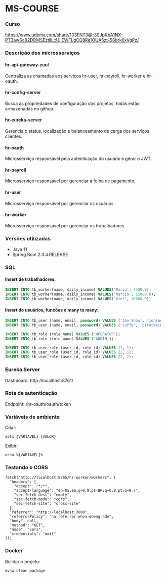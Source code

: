 # MS-COURSE

### Curso
https://www.udemy.com/share/103FNT3@-30JpKbA1NX-PT3aw6c82DDMSEztllLcUilEWFLgCQ8Re1OUA5zt-56brk6xVgPz/

### Descrição dos microsserviços
<h4>hr-api-gateway-zuul</h4>
<p>Centraliza as chamadas aos serviços hr-user, hr-payroll, hr-worker e hr-oauth.</p>

<h4>hr-config-server</h4>
<p>Busca as propriedades de configuração dos projetos, todas estão armazenadas no github.</p>

<h4>hr-eureka-server</h4>
<p>Gerencia o status, localização e balanceamento de carga dos serviços clientes.</p>

<h4>hr-oauth</h4>
<p>Microsserviço responsável pela autenticação do usuário e gerar o JWT.</p>

<h4>hr-payroll</h4>
<p>Microsserviço responsável por gerenciar a folha de pagamento.</p>

<h4>hr-user</h4>
<p>Microsserviço responsável por gerenciar os usuários.</p>

<h4>hr-worker</h4>
<p>Microsserviço responsável por gerenciar os trabalhadores.</p>

### Versões utilizadas
- Java 11
- Spring Boot 2.3.4.RELEASE

### SQL
<h4>Insert de trabalhadores:</h4>

```sql
INSERT INTO tb_worker(name, daily_income) VALUES('Maria', 4500.0);
INSERT INTO tb_worker(name, daily_income) VALUES('Marcio', 15000.0);
INSERT INTO tb_worker(name, daily_income) VALUES('Vini', 10000.0);
```

<h4>Insert de usuários, funcões e many to many:</h4>

```sql
INSERT INTO tb_user (name, email, password) VALUES ('Jon Snow', 'jonsnow@email.com', '$2a$12$5WriKe32Ben26zZADrFp8.t7lXfI5Qgh13yYtaDHODWA.Lfl/fU5S');
INSERT INTO tb_user (name, email, password) VALUES ('Luffy', 'pirateking@email.com', '$2a$12$wixBYwic3YTQE7I9kY6dJOxeQkJNQ7C9CiwZSIqSdjK7AIITQwAlm');

INSERT INTO tb_role (role_name) VALUES ('OPERATOR');
INSERT INTO tb_role (role_name) VALUES ('ADMIN');

INSERT INTO tb_user_role (user_id, role_id) VALUES (1, 1);
INSERT INTO tb_user_role (user_id, role_id) VALUES (2, 1);
INSERT INTO tb_user_role (user_id, role_id) VALUES (2, 2);
```

### Eureka Server
Dashboard: http://localhost:8761/

### Rota de autenticação
Endpoint: /hr-oauth/oauth/token

### Variáveis de ambiente
Criar:
```
setx {VARIAVEL} {VALOR}
``` 

Exibir:
```
echo %{VARIAVEL}%
```

### Testando o CORS
```
fetch("http://localhost:8765/hr-worker/workers", {
  "headers": {
    "accept": "*/*",
    "accept-language": "en-US,en;q=0.9,pt-BR;q=0.8,pt;q=0.7",
    "sec-fetch-dest": "empty",
    "sec-fetch-mode": "cors",
    "sec-fetch-site": "cross-site"
  },
  "referrer": "http://localhost:3000",
  "referrerPolicy": "no-referrer-when-downgrade",
  "body": null,
  "method": "GET",
  "mode": "cors",
  "credentials": "omit"
});
```

### Docker
Buildar o projeto:
```
mvnw clean package
```